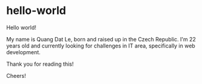 # hello-world

Hello world!

My name is Quang Dat Le, born and raised up in the Czech Republic. I'm 22 years old and currently looking for challenges in IT area, specifically in web development.

Thank you for reading this!

Cheers!
